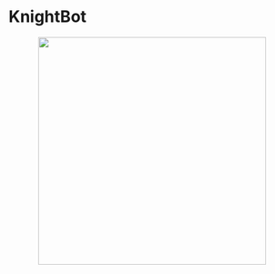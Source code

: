 # KnightBot



<p align="center">
  <img src="https://github.com/icare0/KnightBot/assets/114292781/ee452047-db83-4474-8c2d-d4dbe6bc87db" width="400" height="400">
</p>
